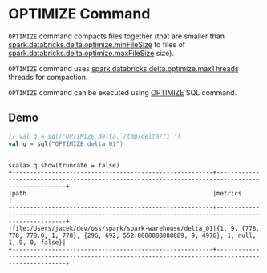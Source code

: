 # OPTIMIZE Command

`OPTIMIZE` command compacts files together (that are smaller than [spark.databricks.delta.optimize.minFileSize](../../configuration-properties.md#spark.databricks.delta.optimize.minFileSize) to files of [spark.databricks.delta.optimize.maxFileSize](../../configuration-properties.md#spark.databricks.delta.optimize.maxFileSize) size).

`OPTIMIZE` command uses [spark.databricks.delta.optimize.maxThreads](../../configuration-properties.md#spark.databricks.delta.optimize.maxThreads) threads for compaction.

`OPTIMIZE` command can be executed using [OPTIMIZE](OptimizeTableCommand.md) SQL command.

## Demo

```scala
// val q = sql("OPTIMIZE delta.`/tmp/delta/t1`")
val q = sql("OPTIMIZE delta_01")
```

```text

scala> q.show(truncate = false)
+--------------------------------------------------------+--------------------------------------------------------------------------------------------------+
|path                                                    |metrics                                                                                           |
+--------------------------------------------------------+--------------------------------------------------------------------------------------------------+
|file:/Users/jacek/dev/oss/spark/spark-warehouse/delta_01|{1, 9, {778, 778, 778.0, 1, 778}, {296, 692, 552.8888888888889, 9, 4976}, 1, null, 1, 9, 0, false}|
+--------------------------------------------------------+--------------------------------------------------------------------------------------------------+
```
